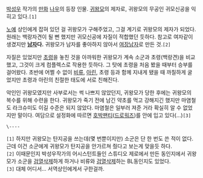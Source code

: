 [박성우](%EB%B0%95%EC%84%B1%EC%9A%B0.md) 작가의 [만화](%EB%A7%8C%ED%99%94.md)
[나우](%EB%82%98%EC%9A%B0.md)의 등장 인물.
[귀왕모](%EA%B7%80%EC%99%95%EB%AA%A8.md)의 제자로, 귀왕모의 무공인 귀모신공을 익히고 있다.`[1]`

[노예](%EB%85%B8%EC%98%88.md) 상인에게 잡혀 있던 걸 귀왕모가 구해주었고, 그걸 계기로 귀왕모의 제자가 되었다.
원래는 백랑자견이 될 뻔 했지만 귀모신공에 자질이 적합했던 듯하다. 참고로 여자같이 생겼지만
**[남자](%EB%82%A8%EC%9E%90.md)다.** 귀왕모가 남자를 좋아하지 않아서
[여장남자](%EC%97%AC%EC%9E%A5%EB%82%A8%EC%9E%90.md)로 만든 것.`[2]`

자질은 있었지만 [초령](%EC%B4%88%EB%A0%B9.md)을 놓친 것을 아까워한 귀왕모가 계속 소군과 초령(백랑견)을 비교했고,
그것이 크게 컴플렉스로 작용한 듯하다. 그 탓에 초령을 처음 봤을 때부터 승부를 걸어왔다. 초반에 어쩔 수 없이
[비류](%EB%B9%84%EB%A5%98.md), [아린](%EC%97%B0%EC%95%84%EB%A6%B0.md), 초령 등과
함께 지내게 됐을 때 까칠하게 굴었지만 초령과 아린의 친절한 태도에 서로 친해진다.

악인인 귀왕모였지만 사부로서는 썩 나쁘지 않았던지, 귀왕모가 당한 후에는 귀왕모의 복수를 위해 수련을 한다. 귀왕모가 죽기 전에 남긴 약초를
먹고 강해지긴 했지만 마염철도 라크슈미도 이길 수준은 되지 않았다. 마염철은 일부러 져준 거라 확실히 알 수 없었지만 말이다. 여담으로
설정화에 따르면 [호박팬티](%ED%98%B8%EB%B0%95%ED%8C%AC%ED%8B%B0.md)([드로워즈](%EB%93%9C%EB%A1%9C%EC%9B%8C%EC%A6%88.md))를 안에 입고 있다(…)`[3]`

`\----`

`[1]` 하지만 귀왕모는 탄지공을 쓰는데(몇 번뿐이지만) 소군은 단 한 번도 쓴 적이 없다. 근데 이건 소군에게 귀왕모가 탄지공을 안가르쳐
줬다고 보는게 맞을듯 하다.  
`[2]` 이때문인지 박성우작가의 어시스턴트들인 스튜디오 제로에서 만든 동인지에서 귀왕모가 소군을
[검열삭제](%EA%B2%80%EC%97%B4%EC%82%AD%EC%A0%9C.md)하게 하거나 비류와
[검열삭제](%EA%B2%80%EC%97%B4%EC%82%AD%EC%A0%9C.md)하는 BL동인지도 있었다.  
`[3]` 대체 어디서… 서역상인에게서 구한걸까.

